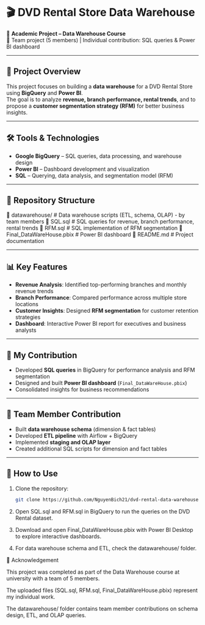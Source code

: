 # 🎬 DVD Rental Store Data Warehouse

📌 **Academic Project – Data Warehouse Course**  
👥 Team project (5 members) | Individual contribution: SQL queries & Power BI dashboard

---

## 📖 Project Overview
This project focuses on building a **data warehouse** for a DVD Rental Store using **BigQuery** and **Power BI**.  
The goal is to analyze **revenue, branch performance, rental trends**, and to propose a **customer segmentation strategy (RFM)** for better business insights.

---

## 🛠️ Tools & Technologies
- **Google BigQuery** – SQL queries, data processing, and warehouse design  
- **Power BI** – Dashboard development and visualization  
- **SQL** – Querying, data analysis, and segmentation model (RFM)  

---

## 📂 Repository Structure
📁 datawarehouse/ # Data warehouse scripts (ETL, schema, OLAP) - by team members
📄 SQL.sql # SQL queries for revenue, branch performance, rental trends
📄 RFM.sql # SQL implementation of RFM segmentation
📄 Final_DataWareHouse.pbix # Power BI dashboard
📄 README.md # Project documentation


---

## 📊 Key Features
- **Revenue Analysis**: Identified top-performing branches and monthly revenue trends  
- **Branch Performance**: Compared performance across multiple store locations  
- **Customer Insights**: Designed **RFM segmentation** for customer retention strategies  
- **Dashboard**: Interactive Power BI report for executives and business analysts  

---

## 👤 My Contribution
- Developed **SQL queries** in BigQuery for performance analysis and RFM segmentation  
- Designed and built **Power BI dashboard** (`Final_DataWareHouse.pbix`)  
- Consolidated insights for business recommendations  

---

## 👥 Team Member Contribution
- Built **data warehouse schema** (dimension & fact tables)  
- Developed **ETL pipeline** with Airflow + BigQuery  
- Implemented **staging and OLAP layer**  
- Created additional SQL scripts for dimension and fact tables  

---

## 🚀 How to Use
1. Clone the repository:
   ```bash
   git clone https://github.com/NguyenBich21/dvd-rental-data-warehouse.git
2. Open SQL.sql and RFM.sql in BigQuery to run the queries on the DVD Rental dataset.

3. Download and open Final_DataWareHouse.pbix with Power BI Desktop to explore interactive dashboards.

4. For data warehouse schema and ETL, check the datawarehouse/ folder.

📌 Acknowledgement

This project was completed as part of the Data Warehouse course at university with a team of 5 members.

The uploaded files (SQL.sql, RFM.sql, Final_DataWareHouse.pbix) represent my individual work.

The datawarehouse/ folder contains team member contributions on schema design, ETL, and OLAP queries.

